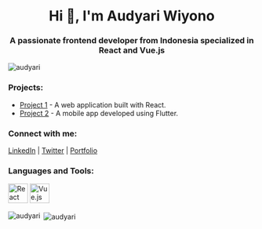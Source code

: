 <h1 align="center">Hi 👋, I'm Audyari Wiyono</h1>
<h3 align="center">A passionate frontend developer from Indonesia specialized in React and Vue.js</h3>

<p align="left"> <img src="https://komarev.com/ghpvc/?username=audyari&label=Profile%20views&color=0e75b6&style=flat" alt="audyari" /> </p>

<h3 align="left">Projects:</h3>
<ul>
  <li><a href="https://github.com/audyari/project1">Project 1</a> - A web application built with React.</li>
  <li><a href="https://github.com/audyari/project2">Project 2</a> - A mobile app developed using Flutter.</li>
</ul>

<h3 align="left">Connect with me:</h3>
<p align="left">
  <a href="https://www.linkedin.com/in/audyari" target="_blank">LinkedIn</a> |
  <a href="https://twitter.com/audyari" target="_blank">Twitter</a> |
  <a href="https://www.audyari.com" target="_blank">Portfolio</a>
</p>

<h3 align="left">Languages and Tools:</h3>
<p align="left">
  <img src="https://www.vectorlogo.zone/logos/react/react-original-wordmark.svg" width="40" height="40" alt="React" />
  <img src="[https://www.vectorlogo.zone/logos/vuejs/vuejs-original-wordmark.svg](https://www.vectorlogo.zone/logos/vuejs/vuejs-ar21.svg)" width="40" height="40" alt="Vue.js" />
  <!-- Add other icons similarly -->
</p>

<p><img align="left" src="https://github-readme-stats.vercel.app/api/top-langs?username=audyari&show_icons=true&locale=en&layout=compact" alt="audyari" /></p>
<p>&nbsp;<img align="center" src="https://github-readme-stats.vercel.app/api?username=audyari&show_icons=true&locale=en" alt="audyari" /></p>
